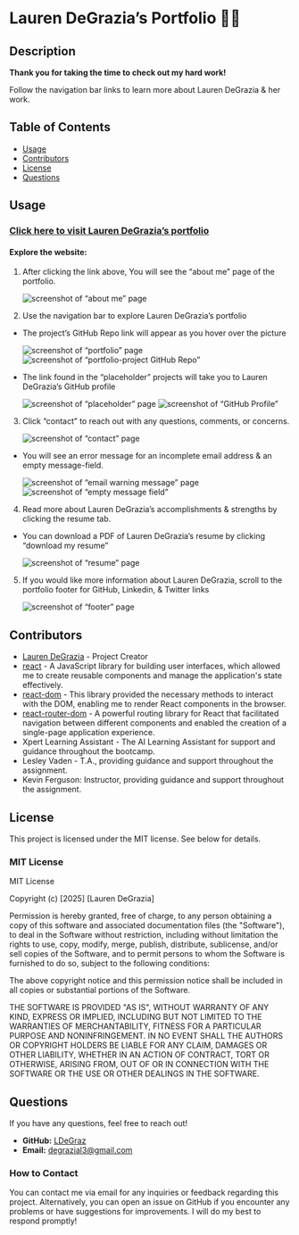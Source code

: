 # Lauren DeGrazia’s Portfolio 🤌🏼

## Description

**Thank you for taking the time to check out my hard work!** 

Follow the navigation bar links to learn more about Lauren DeGrazia & her work. 

## Table of Contents

- [Usage](#usage)
- [Contributors](#contributors)
- [License](#license)
- [Questions](#questions)

## Usage

### [Click here to visit Lauren DeGrazia’s portfolio](https://ldegrazportfolio.netlify.app/)

#### Explore the website:

1. After clicking the link above, You will see the “about me” page of the portfolio. 

    ![screenshot of “about me” page](./src/assets/about-me.png)

2. Use the navigation bar to explore Lauren DeGrazia’s portfolio
- The project’s GitHub Repo link will appear as you hover over the picture

    ![screenshot of “portfolio” page](./src/assets/portfolio-1.png)
    ![screenshot of “portfolio-project GitHub Repo”](./src/assets/repo.png)

- The link found in the “placeholder” projects will take you to Lauren DeGrazia’s GitHub profile

    ![screenshot of “placeholder” page](./src/assets/portfolio-2.png)
    ![screenshot of “GitHub Profile”](./src/assets/profile.png)

3. Click “contact” to reach out with any questions, comments, or concerns. 

    ![screenshot of “contact” page](./src/assets/contact.png)

- You will see an error message for an incomplete email address & an empty message-field. 

    ![screenshot of “email warning message” page](./src/assets/contact-email.png)
    ![screenshot of “empty message field”](./src/assets/contact-message.png)

4. Read more about Lauren DeGrazia’s accomplishments & strengths by clicking the resume tab.
- You can download a PDF of Lauren DeGrazia’s resume by clicking “download my resume”

    ![screenshot of “resume” page](./src/assets/resume.png)

5. If you would like more information about Lauren DeGrazia, scroll to the portfolio footer for GitHub, Linkedin, & Twitter links

    ![screenshot of “footer” page](./src/assets/footer.png)

## Contributors

- [Lauren DeGrazia](https://github.com/LDegraz/employee-db.git) - Project Creator
- [react](https://www.npmjs.com/package/react) - A JavaScript library for building user interfaces, which allowed me to create reusable components and manage the application's state effectively.
- [react-dom](https://www.npmjs.com/package/react-dom) - This library provided the necessary methods to interact with the DOM, enabling me to render React components in the browser.
- [react-router-dom](https://www.npmjs.com/package/react-router-dom) - A powerful routing library for React that facilitated navigation between different components and enabled the creation of a single-page application experience.
- Xpert Learning Assistant - The AI Learning Assistant for support and guidance throughout the bootcamp.
- Lesley Vaden - T.A., providing guidance and support throughout the assignment.
- Kevin Ferguson: Instructor, providing guidance and support throughout the assignment.

## License

This project is licensed under the MIT license. See below for details.

### MIT License

MIT License

Copyright (c) [2025] [Lauren DeGrazia]

Permission is hereby granted, free of charge, to any person obtaining a copy
of this software and associated documentation files (the "Software"), to deal
in the Software without restriction, including without limitation the rights
to use, copy, modify, merge, publish, distribute, sublicense, and/or sell
copies of the Software, and to permit persons to whom the Software is
furnished to do so, subject to the following conditions:

The above copyright notice and this permission notice shall be included in all
copies or substantial portions of the Software.

THE SOFTWARE IS PROVIDED "AS IS", WITHOUT WARRANTY OF ANY KIND, EXPRESS OR
IMPLIED, INCLUDING BUT NOT LIMITED TO THE WARRANTIES OF MERCHANTABILITY,
FITNESS FOR A PARTICULAR PURPOSE AND NONINFRINGEMENT. IN NO EVENT SHALL THE
AUTHORS OR COPYRIGHT HOLDERS BE LIABLE FOR ANY CLAIM, DAMAGES OR OTHER
LIABILITY, WHETHER IN AN ACTION OF CONTRACT, TORT OR OTHERWISE, ARISING FROM,
OUT OF OR IN CONNECTION WITH THE SOFTWARE OR THE USE OR OTHER DEALINGS IN THE
SOFTWARE.

## Questions

If you have any questions, feel free to reach out!
- **GitHub:** [LDeGraz](https://github.com/LDegraz)
- **Email:** [degrazial3@gmail.com](mailto:degrazial3@gmail.com)

### How to Contact

You can contact me via email for any inquiries or feedback regarding this project. Alternatively, you can open an issue on GitHub if you encounter any problems or have suggestions for improvements. I will do my best to respond promptly!


